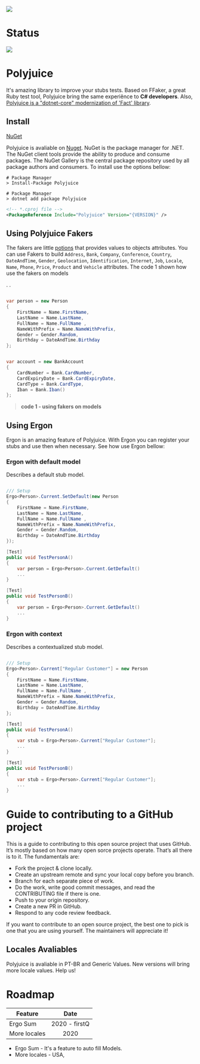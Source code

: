 ![](https://github.com/emergingcode/polyjuice/blob/master/docs/logo.png)

# Status
![](https://travis-ci.com/emergingcode/polyjuice.svg?branch=master)


# Polyjuice
It's amazing library to improve your stubs tests. Based on FFaker, a great Ruby test tool, Polyjuice bring the same experiênce to **C# developers**. Also, [Polyjuice is a "dotnet-core" modernization of 'Fact' library](https://github.com/ycodeteam/fact).

## Install
[NuGet](https://www.nuget.org/packages/Polyjuice/)

Polyjuice is avaliable on [Nuget](https://www.nuget.org/packages/Polyjuice). NuGet is the package manager for .NET. The NuGet client tools provide the ability to produce and consume packages. The NuGet Gallery is the central package repository used by all package authors and consumers. To install use the options bellow:


```shell
# Package Manager
> Install-Package Polyjuice
```

```shell
# Package Manager
> dotnet add package Polyjuice
```

```xml
<!-- *.cproj file -->
<PackageReference Include="Polyjuice" Version="{VERSION}" />
```


## Using Polyjuice Fakers
The fakers are little [potions](./Polyjuice/Potions) that provides values to objects attributes. You can use Fakers to build `Address`, `Bank`, `Company`, `Conference`, `Country`, `DateAndTime`, `Gender`, `Geolocation`, `Identification`, `Internet`, `Job`, `Locale`, `Name`, `Phone`, `Price`, `Product` and `Vehicle` attributes. The code 1 shown how use the fakers on models

.
.
```csharp

var person = new Person
{
    FirstName = Name.FirstName,
    LastName = Name.LastName,
    FullName = Name.FullName ,
    NameWithPrefix = Name.NameWithPrefix,
    Gender = Gender.Random,
    Birthday = DateAndTime.Birthday 
};


var account = new BankAccount
{
    CardNumber = Bank.CardNumber,
    CardExpiryDate = Bank.CardExpiryDate,
    CardType = Bank.CardType,
    Iban = Bank.Iban()
};   
```
> **code 1 - using fakers on models**

## Using Ergon
Ergon is an amazing feature of Polyjuice. With Ergon you can register your stubs and use then when necessary. See how use Ergon bellow:

### Ergon with default model
Describes a default stub model.
```csharp

/// Setup
Ergo<Person>.Current.SetDefault(new Person
{
    FirstName = Name.FirstName,
    LastName = Name.LastName,
    FullName = Name.FullName ,
    NameWithPrefix = Name.NameWithPrefix,
    Gender = Gender.Random,
    Birthday = DateAndTime.Birthday 
});

[Test]
public void TestPersonA()
{
    var person = Ergo<Person>.Current.GetDefault()
    ...
}

[Test]
public void TestPersonB()
{
    var person = Ergo<Person>.Current.GetDefault()
    ...
}

```


### Ergon with context
Describes a contextualized stub model.

```csharp

/// Setup
Ergo<Person>.Current["Regular Customer"] = new Person
{
    FirstName = Name.FirstName,
    LastName = Name.LastName,
    FullName = Name.FullName ,
    NameWithPrefix = Name.NameWithPrefix,
    Gender = Gender.Random,
    Birthday = DateAndTime.Birthday 
};

[Test]
public void TestPersonA()
{
    var stub = Ergo<Person>.Current["Regular Customer"];
    ...
}

[Test]
public void TestPersonB()
{
    var stub = Ergo<Person>.Current["Regular Customer"];
    ...
}

```

# Guide to contributing to a GitHub project
This is a guide to contributing to this open source project that uses GitHub. It’s mostly based on how many open sorce projects operate. That’s all there is to it. The fundamentals are:

* Fork the project & clone locally.
* Create an upstream remote and sync your local copy before you branch.
* Branch for each separate piece of work.
* Do the work, write good commit messages, and read the CONTRIBUTING file if there is one.
* Push to your origin repository.
* Create a new PR in GitHub.
* Respond to any code review feedback.

If you want to contribute to an open source project, the best one to pick is one that you are using yourself. The maintainers will appreciate it!

## Locales Avaliables
Polyjuice is avaliable in PT-BR and Generic Values. New versions will bring more locale values. Help us!

# Roadmap



| Feature       | Date          | 
| ------------- |:-------------:|
| Ergo Sum      | 2020 - firstQ |
| More locales  | 2020          |

* Ergo Sum - It's a feature to auto fill Models.
* More locales - USA, 
